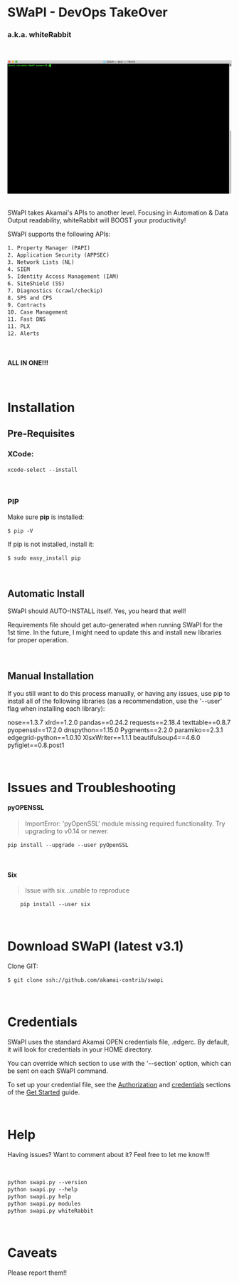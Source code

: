 # SWaPI - DevOps TakeOver

### a.k.a. whiteRabbit
&nbsp;

![](assets/SWaPI-whiteRabbit.gif)
&nbsp;


SWaPI takes Akamai's APIs to another level. Focusing in Automation & Data Output readability, whiteRabbit will BOOST your productivity!
&nbsp;

SWaPI supports the following APIs:

	1. Property Manager (PAPI)
	2. Application Security (APPSEC)
	3. Network Lists (NL)
	4. SIEM
	5. Identity Access Management (IAM)
	6. SiteShield (SS)
	7. Diagnostics (crawl/checkip)
	8. SPS and CPS
	9. Contracts
	10. Case Management
	11. Fast DNS
	11. PLX
	12. Alerts

&nbsp;

#### ALL IN ONE!!!
&nbsp;

# Installation

## Pre-Requisites

### XCode:

	xcode-select --install
&nbsp;

### PIP

Make sure **pip** is installed:

	$ pip -V

If pip is not installed, install it:

	$ sudo easy_install pip
&nbsp;
## Automatic Install

SWaPI should AUTO-INSTALL itself. Yes, you heard that well!

Requirements file should get auto-generated when running SWaPI for the 1st time. In the future, I might need to update this and install new libraries for proper operation.

&nbsp;
## Manual Installation

If you still want to do this process manually, or having any issues, use pip to install all of the following libraries (as a recommendation, use the '--user' flag when installing each library):

nose==1.3.7
xlrd==1.2.0
pandas==0.24.2
requests==2.18.4
texttable==0.8.7
pyopenssl==17.2.0
dnspython==1.15.0
Pygments==2.2.0
paramiko==2.3.1
edgegrid-python==1.0.10
XlsxWriter==1.1.1
beautifulsoup4==4.6.0
pyfiglet==0.8.post1

&nbsp;

# Issues and Troubleshooting

#### pyOPENSSL
> ImportError: 'pyOpenSSL' module missing required functionality. Try upgrading to v0.14 or newer.

	pip install --upgrade --user pyOpenSSL

&nbsp;


#### Six
> Issue with six...unable to reproduce

		pip install --user six



&nbsp;
# Download SWaPI (latest v3.1)

Clone GIT:

	$ git clone ssh://github.com/akamai-contrib/swapi


&nbsp;
# Credentials

SWaPI uses the standard Akamai OPEN credentials file, .edgerc. By default, it will look for credentials in your HOME directory.

You can override which section to use with the '--section' option, which can be sent on each SWaPI command.

To set up your credential file, see the [Authorization](https://developer.akamai.com/legacy/introduction/Prov_Creds.html) and [credentials](https://developer.akamai.com/legacy/introduction/Conf_Client.html) sections of the [Get Started](https://developer.akamai.com/legacy/introduction/) guide.

&nbsp;
# Help

Having issues? Want to comment about it? Feel free to let me know!!!

&nbsp;

	python swapi.py --version
	python swapi.py --help
	python swapi.py help
	python swapi.py modules
	python swapi.py whiteRabbit

&nbsp;
# Caveats

Please report them!!
